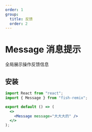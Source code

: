 ```yaml
---
order: 1
group:
  title: 反馈
  order: 2
---
```


# Message 消息提示

全局展示操作反馈信息

## 安装

```jsx
import React from "react";
import { Message } from "fish-remix";

export default () => (
  <>
    <Message message="大大大的" />
  </>
);
```
